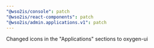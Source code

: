 ```yaml
---
"@wso2is/console": patch
"@wso2is/react-components": patch
"@wso2is/admin.applications.v1": patch
---
```


Changed icons in the "Applications" sections to oxygen-ui

